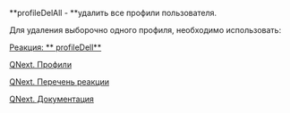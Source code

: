 
**profileDelAll - **удалить все профили пользователя. 



Для удаления выборочно одного профиля, необходимо использовать:

[Реакция: ** profileDell**](/ph/QNext-admin-reaction-profileDel-04-28)



[QNext. Профили](/ph/QNext-admin-profile-about-04-25)

[QNext. Перечень реакции](/ph/QNext-admin-reaction-about-05-01)

[QNext. Документация](/ph/QNext-admin-documentation-05-08)